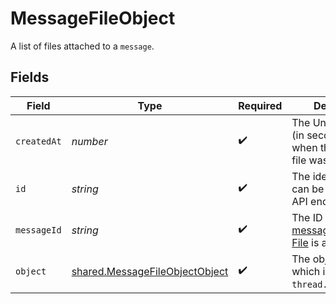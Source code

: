 # MessageFileObject

A list of files attached to a `message`.


## Fields

| Field                                                                                                            | Type                                                                                                             | Required                                                                                                         | Description                                                                                                      |
| ---------------------------------------------------------------------------------------------------------------- | ---------------------------------------------------------------------------------------------------------------- | ---------------------------------------------------------------------------------------------------------------- | ---------------------------------------------------------------------------------------------------------------- |
| `createdAt`                                                                                                      | *number*                                                                                                         | :heavy_check_mark:                                                                                               | The Unix timestamp (in seconds) for when the message file was created.                                           |
| `id`                                                                                                             | *string*                                                                                                         | :heavy_check_mark:                                                                                               | The identifier, which can be referenced in API endpoints.                                                        |
| `messageId`                                                                                                      | *string*                                                                                                         | :heavy_check_mark:                                                                                               | The ID of the [message](/docs/api-reference/messages) that the [File](/docs/api-reference/files) is attached to. |
| `object`                                                                                                         | [shared.MessageFileObjectObject](../../models/shared/messagefileobjectobject.md)                                 | :heavy_check_mark:                                                                                               | The object type, which is always `thread.message.file`.                                                          |